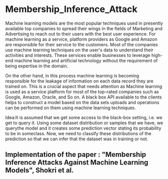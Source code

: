 # Membership_Inference_Attack

Machine learning models are the most popular techniques used in presently available top companies to spread their wings in the fields of Marketing and Advertising to reach
out to their users with the best user experience. For machine learning as a service, platform providers as Google and Amazon are responsible for their service to the customers. Most of the companies use machine learning techniques on the user's data to understand their activities and interests. These services enable businesses to leverage high-end machine learning and artificial technology without the requirement of being expertise in the domain. 

On the other hand, in this process machine learning is becoming responsible for the leakage of information on each data record they are trained on. This is a crucial aspect that needs attention as Machine learning is used as a service platform for most of the top-rated companies such as Google, Amazon, Oracle, and So on. A black box API available to the clients helps to construct a model based on the data sets uploads and operations can be performed on them using machine learning techniques.

Idea:It is assumed that we get some access to the black-box setting, i.e.  we get to  query  it.   Using  some  dataset  distribution  or  samples  that  we  have,  we  querythe model and it creates some prediction vector stating its probability to be in someclass.  Now, we need to classify these distributions of the prediction so that we can infer that the dataset was in training or not.

## Implementation of the paper : "Membership Inference Attacks Against Machine Learning Models", Shokri et al.


